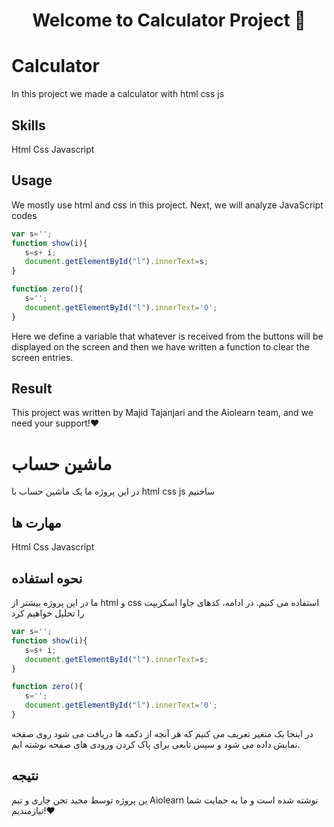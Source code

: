 <h1 align="center">Welcome to Calculator Project 👋</h1>

# Calculator

In this project we made a calculator with html css js

## Skills

Html Css Javascript

## Usage

We mostly use html and css in this project. Next, we will analyze JavaScript codes

```javascript
var s='';
function show(i){
   s=s+ i;
   document.getElementById("l").innerText=s;
}

function zero(){
   s='';
   document.getElementById("l").innerText='0';
}
```

Here we define a variable that whatever is received from the buttons will be displayed on the screen and then we have written a function to clear the screen entries.

## Result

This project was written by Majid Tajanjari and the Aiolearn team, and we need your support!❤️

# ماشین حساب

در این پروژه ما یک ماشین حساب با html css js ساختیم

## مهارت ها

Html Css Javascript

## نحوه استفاده

ما در این پروژه بیشتر از html و css استفاده می کنیم. در ادامه، کدهای جاوا اسکریپت را تحلیل خواهیم کرد

```javascript
var s='';
function show(i){
   s=s+ i;
   document.getElementById("l").innerText=s;
}

function zero(){
   s='';
   document.getElementById("l").innerText='0';
}
```

در اینجا یک متغیر تعریف می کنیم که هر آنچه از دکمه ها دریافت می شود روی صفحه نمایش داده می شود و سپس تابعی برای پاک کردن ورودی های صفحه نوشته ایم.

## نتیجه

ین پروژه توسط مجید تجن جاری و تیم Aiolearn نوشته شده است و ما به حمایت شما نیازمندیم!❤️